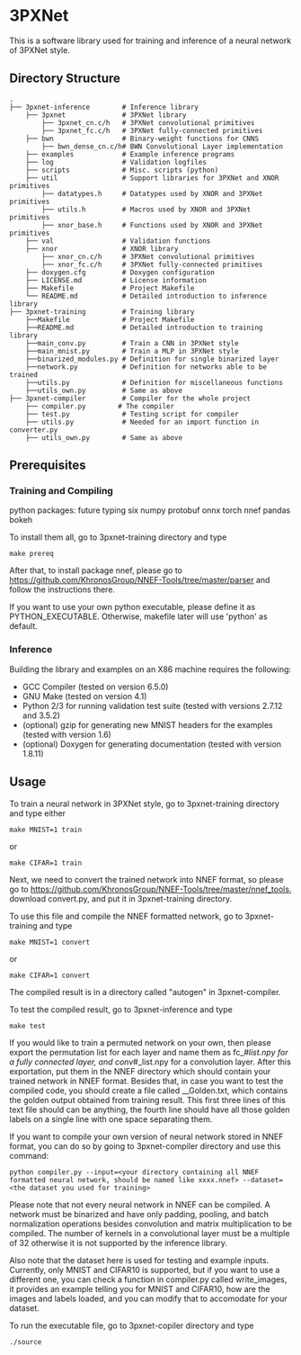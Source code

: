 # 3PXNet
This is a software library used for training and inference of a neural network of 3PXNet style.
## Directory Structure
```
.
├── 3pxnet-inference        # Inference library
    ├── 3pxnet              # 3PXNet library
        ├── 3pxnet_cn.c/h   # 3PXNet convolutional primitives
        ├── 3pxnet_fc.c/h   # 3PXNet fully-connected primitives
    ├── bwn                 # Binary-weight functions for CNNS
        ├── bwn_dense_cn.c/h# BWN Convolutional Layer implementation
    ├── examples            # Example inference programs
    ├── log                 # Validation logfiles
    ├── scripts             # Misc. scripts (python)
    ├── util                # Support libraries for 3PXNet and XNOR primitives
        ├── datatypes.h     # Datatypes used by XNOR and 3PXNet primitives
        ├── utils.h         # Macros used by XNOR and 3PXNet primitives
        ├── xnor_base.h     # Functions used by XNOR and 3PXNet primitives
    ├── val                 # Validation functions
    ├── xnor                # XNOR library
        ├── xnor_cn.c/h     # 3PXNet convolutional primitives
        ├── xnor_fc.c/h     # 3PXNet fully-connected primitives
    ├── doxygen.cfg         # Doxygen configuration
    ├── LICENSE.md          # License information
    ├── Makefile            # Project Makefile
    └── README.md           # Detailed introduction to inference library
├── 3pxnet-training         # Training library
    ├──Makefile             # Project Makefile
    ├──README.md            # Detailed introduction to training library
    ├──main_conv.py         # Train a CNN in 3PXNet style
    ├──main_mnist.py        # Train a MLP in 3PXNet style
    ├──binarized_modules.py # Definition for single binarized layer
    ├──network.py           # Definition for networks able to be trained
    ├──utils.py             # Definition for miscellaneous functions
    ├──utils_own.py         # Same as above
├── 3pxnet-compiler         # Compiler for the whole project
    ├── compiler.py        # The compiler
    ├── test.py             # Testing script for compiler
    ├── utils.py            # Needed for an import function in converter.py
    ├── utils_own.py        # Same as above
```
## Prerequisites
### Training and Compiling
python packages: future typing six numpy protobuf onnx torch nnef pandas bokeh

To install them all, go to 3pxnet-training directory and type
```
make prereq
```
After that, to install package nnef, please go to https://github.com/KhronosGroup/NNEF-Tools/tree/master/parser and follow the instructions there.

If you want to use your own python executable, please define it as PYTHON_EXECUTABLE. Otherwise, makefile later will use 'python' as default.
### Inference

Building the library and examples on an X86 machine requires the following:
* GCC Compiler (tested on version 6.5.0)
* GNU Make (tested on version 4.1)
* Python 2/3 for running validation test suite (tested with versions 2.7.12 and 3.5.2)
* (optional) gzip for generating new MNIST headers for the examples (tested with version 1.6)
* (optional) Doxygen for generating documentation (tested with version 1.8.11)

## Usage
To train a neural network in 3PXNet style, go to 3pxnet-training directory and type either
```
make MNIST=1 train
```
or
```
make CIFAR=1 train
```
Next, we need to convert the trained network into NNEF format, so please go to https://github.com/KhronosGroup/NNEF-Tools/tree/master/nnef_tools, download convert.py, and put it in 3pxnet-training directory.

To use this file and compile the NNEF formatted network, go to 3pxnet-training and type
```
make MNIST=1 convert
```
or
```
make CIFAR=1 convert
```
The compiled result is in a directory called "autogen" in 3pxnet-compiler.

To test the compiled result, go to 3pxnet-inference and type
```
make test
```
If you would like to train a permuted network on your own, then please export the permutation list for each layer and name them as fc_#_list.npy for a fully connected layer,
and conv_#_list.npy for a convolution layer. After this exportation, put them in the NNEF directory which should contain your trained network in NNEF format.
Besides that, in case you want to test the compiled code, you should create a file called __Golden.txt, which contains the golden output obtained from training result.
This first three lines of this text file should can be anything, the fourth line should have all those golden labels on a single line with one space separating them.

If you want to compile your own version of neural network stored in NNEF format, you can do so by going to 3pxnet-compiler directory and use this command:
```
python compiler.py --input=<your directory containing all NNEF formatted neural network, should be named like xxxx.nnef> --dataset=<the dataset you used for training>
```
Please note that not every neural network in NNEF can be compiled. A network must be binarized and have only padding, pooling, and batch normalization operations besides convolution and matrix multiplication to be compiled. The number of kernels in a convolutional layer must be a multiple of 32 otherwise it is not supported by the inference library.

Also note that the dataset here is used for testing and example inputs. Currently, only MNIST and CIFAR10 is supported, but if you want to use a different one, you can check
a function in compiler.py called write_images, it provides an example telling you for MNIST and CIFAR10, how are the images and labels loaded, and you can modify that to
accomodate for your dataset.

To run the executable file, go to 3pxnet-copiler directory and type
```
./source
```
